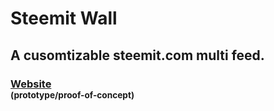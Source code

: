 # Steemit Wall

## A cusomtizable steemit.com multi feed.

### [Website](https://mktcode.github.io/steemit-wall/)<br><sup>(prototype/proof-of-concept)</sup>
